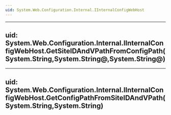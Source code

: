 ```yaml
---
uid: System.Web.Configuration.Internal.IInternalConfigWebHost
---
```


---
uid: System.Web.Configuration.Internal.IInternalConfigWebHost.GetSiteIDAndVPathFromConfigPath(System.String,System.String@,System.String@)
---

---
uid: System.Web.Configuration.Internal.IInternalConfigWebHost.GetConfigPathFromSiteIDAndVPath(System.String,System.String)
---

